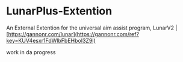 # LunarPlus-Extention
An External Extention for the universal aim assist program, LunarV2 | [https://gannonr.com/lunar](https://gannonr.com/ref?key=KUV4esxr1FdWlbFbEHboI3Z9l)

work in da progress
